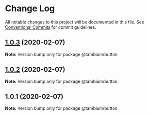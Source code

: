 # Change Log

All notable changes to this project will be documented in this file.
See [Conventional Commits](https://conventionalcommits.org) for commit guidelines.

## [1.0.3](https://github.com/tambium/tambium-ui/compare/@tambium/button@1.0.2...@tambium/button@1.0.3) (2020-02-07)

**Note:** Version bump only for package @tambium/button





## [1.0.2](https://github.com/tambium/tambium-ui/compare/@tambium/button@1.0.1...@tambium/button@1.0.2) (2020-02-07)

**Note:** Version bump only for package @tambium/button





## 1.0.1 (2020-02-07)

**Note:** Version bump only for package @tambium/button

